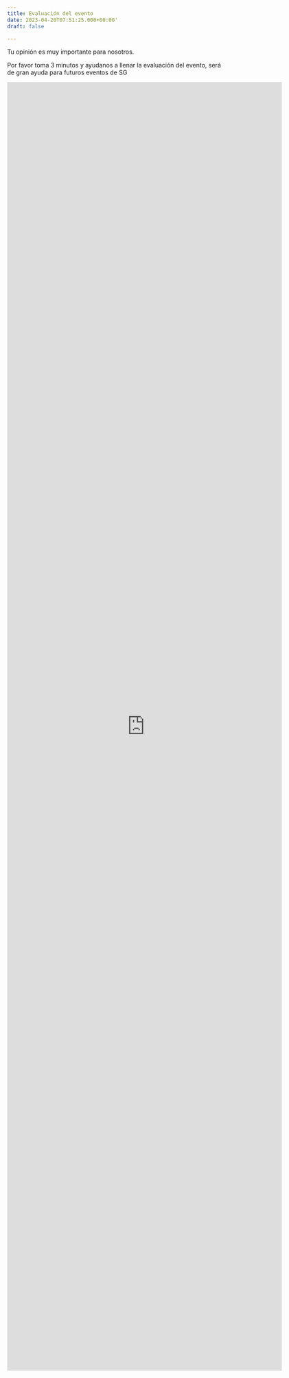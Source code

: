 ```yaml
---
title: Evaluación del evento 
date: 2023-04-20T07:51:25.000+00:00'
draft: false

---
```


Tu opinión es muy importante para nosotros.

Por favor toma 3 minutos y ayudanos a llenar la evaluación del evento, será de gran ayuda para futuros eventos de SG

<div class="mx-auto d-block">
<iframe src="https://docs.google.com/forms/d/e/1FAIpQLSc2eJ1_sSVDcPxl3wyV-LgurkyxkGI9iy5W6zSCK1cwN10XAw/viewform?embedded=true" width="640" height="2994" frameborder="0" marginheight="0" marginwidth="0">Loading…</iframe>
</div>